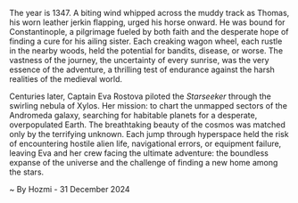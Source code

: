 
The year is 1347.  A biting wind whipped across the muddy track as Thomas, his worn leather jerkin flapping, urged his horse onward.  He was bound for Constantinople, a pilgrimage fueled by both faith and the desperate hope of finding a cure for his ailing sister.  Each creaking wagon wheel, each rustle in the nearby woods, held the potential for bandits, disease, or worse.  The vastness of the journey, the uncertainty of every sunrise, was the very essence of the adventure, a thrilling test of endurance against the harsh realities of the medieval world.

Centuries later, Captain Eva Rostova piloted the *Starseeker* through the swirling nebula of Xylos.  Her mission: to chart the unmapped sectors of the Andromeda galaxy, searching for habitable planets for a desperate, overpopulated Earth. The breathtaking beauty of the cosmos was matched only by the terrifying unknown.  Each jump through hyperspace held the risk of encountering hostile alien life, navigational errors, or equipment failure, leaving Eva and her crew facing the ultimate adventure: the boundless expanse of the universe and the challenge of finding a new home among the stars.

~ By Hozmi - 31 December 2024
